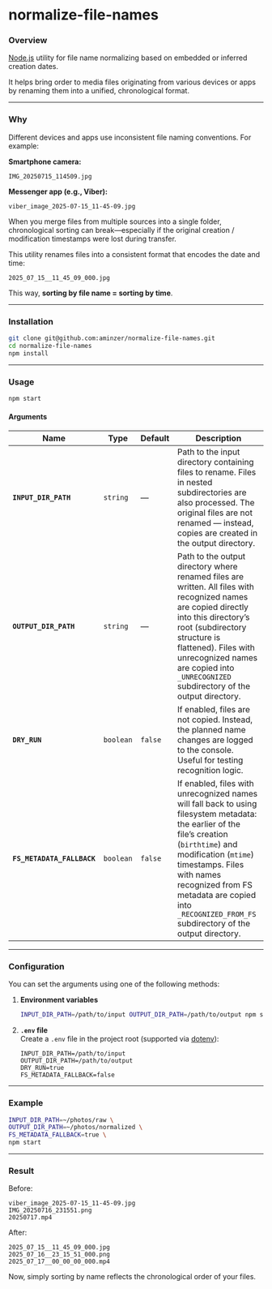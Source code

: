 # normalize-file-names

### Overview

[Node.js](https://nodejs.org) utility for file name normalizing based on embedded or inferred creation dates.

It helps bring order to media files originating from various devices or apps by renaming them into a unified, chronological format.

---

### Why

Different devices and apps use inconsistent file naming conventions.
For example:

**Smartphone camera:**

```
IMG_20250715_114509.jpg
```

**Messenger app (e.g., Viber):**

```
viber_image_2025-07-15_11-45-09.jpg
```

When you merge files from multiple sources into a single folder, chronological sorting can break—especially if the original creation / modification timestamps were lost during transfer.

This utility renames files into a consistent format that encodes the date and time:

```
2025_07_15__11_45_09_000.jpg
```

This way, **sorting by file name = sorting by time**.

---

### Installation

```bash
git clone git@github.com:aminzer/normalize-file-names.git
cd normalize-file-names
npm install
```

---

### Usage

```bash
npm start
```

#### Arguments

| Name                       | Type      | Default | Description                                                                                                                                                                                                                   |
| -------------------------- | --------- | ------- | ----------------------------------------------------------------------------------------------------------------------------------------------------------------------------------------------------------------------------- |
| **`INPUT_DIR_PATH`**       | `string`  | —       | Path to the input directory containing files to rename. Files in nested subdirectories are also processed. The original files are not renamed — instead, copies are created in the output directory.                          |
| **`OUTPUT_DIR_PATH`**      | `string`  | —       | Path to the output directory where renamed files are written. All files with recognized names are copied directly into this directory’s root (subdirectory structure is flattened). Files with unrecognized names are copied into `_UNRECOGNIZED` subdirectory of the output directory. |
| **`DRY_RUN`**              | `boolean` | `false` | If enabled, files are not copied. Instead, the planned name changes are logged to the console. Useful for testing recognition logic.                                                                                          |
| **`FS_METADATA_FALLBACK`** | `boolean` | `false` | If enabled, files with unrecognized names will fall back to using filesystem metadata: the earlier of the file’s creation (`birthtime`) and modification (`mtime`) timestamps. Files with names recognized from FS metadata are copied into `_RECOGNIZED_FROM_FS` subdirectory of the output directory.

---

### Configuration

You can set the arguments using one of the following methods:

1. **Environment variables**
   ```bash
   INPUT_DIR_PATH=/path/to/input OUTPUT_DIR_PATH=/path/to/output npm start
   ```

2. **`.env` file**  
   Create a `.env` file in the project root (supported via [dotenv](https://www.npmjs.com/package/dotenv)):

   ```env
   INPUT_DIR_PATH=/path/to/input
   OUTPUT_DIR_PATH=/path/to/output
   DRY_RUN=true
   FS_METADATA_FALLBACK=false
   ```

---

### Example

```bash
INPUT_DIR_PATH=~/photos/raw \
OUTPUT_DIR_PATH=~/photos/normalized \
FS_METADATA_FALLBACK=true \
npm start
```

---

### Result

Before:
```
viber_image_2025-07-15_11-45-09.jpg
IMG_20250716_231551.png
20250717.mp4
```

After:
```
2025_07_15__11_45_09_000.jpg
2025_07_16__23_15_51_000.png
2025_07_17__00_00_00_000.mp4
```

Now, simply sorting by name reflects the chronological order of your files.
